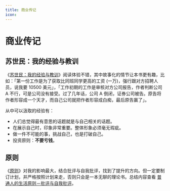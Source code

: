 ```yaml
---
title: 商业传记
icon: 
---
```



# 商业传记

## 苏世民：我的经验与教训

《[苏世民：我的经验与教训](https://book.douban.com/subject/34952676/)》阅读体验不错，其中故事化的情节让本书更有趣，比如：「第一份工作是为了获取比同班同学更高的工资 (一万)，强行跟对方招聘人员，说我要 10500 美元」，「工作初期的工作是审核对方公司报告，作者判断公司 A 不行，可是公司没有接受。过了几年话，公司 A 倒闭，证券公司被告。原告将作者形容成一个天才，而自己公司就把作者形容成白痴，最后原告赢了」。

从中可以汲取的经验有：

- 人们总觉得最有意思的话题就是与自己相关的话题。
- 在展示自己时，印象非常重要。整体形象必须毫无瑕疵。
- 做一件不可能的事，挑战自己，也是打破自己。
- 投资原则：**不要亏钱**。

## 原则

《[原则](https://book.douban.com/subject/27608239/)》对我的影响最大，结合批评与自我批评，找到了提升的方向。但一定要制订计划，并严格按照计划来走，否则只会是一本无聊的理论书。总结内容查看 [普通人的生活原则－批评与自我批评](https://newzone.top/posts/2021-05-31-principles_criticism_and_self-criticism.html)。
